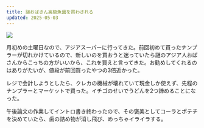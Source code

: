 ```yaml
---
title: 謎おばさん高級魚醤を買わされる
updated: 2025-05-03
---
```

![](https://i.imgur.com/rkIR2Ng.jpeg)


月初めの土曜日なので、アジアスーパーに行ってきた。前回初めて買ったナンプラーが切れかけているので、新しいのを買おうと迷っていたら謎のアジア人おばさんからこっちの方がいいから、これを買えと言ってきた。お勧めしてくれるのはありがたいが、値段が前回買ったやつの3倍近かった。

レジで会計しようとしたら、クレカの機械が壊れていて現金しか使えず、先程のナンプラーとマーケットで買った。イチゴのせいでうどんを2つ諦めることになった。

午後論文の作業してイントロ書き終わったので、その褒美としてコーラとポテチを決めていたら、歯の詰め物が消し飛び、めっちゃイライラする。